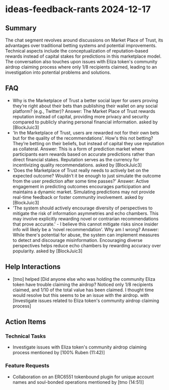 # ideas-feedback-rants 2024-12-17

## Summary
The chat segment revolves around discussions on Market Place of Trust, its advantages over traditional betting systems and potential improvements. Technical aspects include the conceptualization of reputation-based rewards instead of capital stakes for predictions in this marketplace model. The conversation also touches upon issues with Eliza token's community airdrop claiming process where only 1/8 recipients claimed, leading to an investigation into potential problems and solutions.

## FAQ
- Why is the Marketplace of Trust a better social layer for users proving they’re right about their bets than publishing their wallet on any social platform? (e.g., Twitter)?
Answer: The Market Place of Trust rewards reputation instead of capital, providing more privacy and security compared to publicly sharing personal financial information. asked by [BlockJuic3]
- 'In the Marketplace of Trust, users are rewarded not for their own bets but for the quality of the recommendations'. How's this not betting? They’re betting on their beliefs, but instead of capital they use reputation as collateral.
Answer: This is a form of prediction market where participants earn rewards based on accurate predictions rather than direct financial stakes. Reputation serves as the currency for incentivizing quality recommendations. asked by [BlockJuic3]
- 'Does the Marketplace of Trust really needs to actively bet on the expected outcome? Wouldn’t it be enough to just simulate the outcome from the user prediction after some time passes?' 
Answer: Active engagement in predicting outcomes encourages participation and maintains a dynamic market. Simulating predictions may not provide real-time feedback or foster community involvement. asked by [BlockJuic3]
- 'The system should actively encourage diversity of perspectives to mitigate the risk of information asymmetries and echo chambers. This may involve explicitly rewarding novel or contrarian recommendations that prove accurate.' - I believe this cannot mitigate risks since insider info will likely be a 'novel recommendation'. Why am I wrong?
Answer: While there's potential for abuse, the system can implement measures to detect and discourage misinformation. Encouraging diverse perspectives helps reduce echo chambers by rewarding accuracy over popularity. asked by [BlockJuic3]

## Help Interactions
- [tmo] helped [Did anyone else who was holding the community Eliza token have trouble claiming the airdrop? Noticed only 1/8 recipients claimed, and 1/10 of the total value has been claimed. I thought time would resolve but this seems to be an issue with the airdrop. with [Investigate issues related to Eliza token's community airdrop claiming process]

## Action Items

### Technical Tasks
- Investigate issues with Eliza token's community airdrop claiming process mentioned by [100% Ruben (11:42)]

### Feature Requests
- Collaboration on an ERC6551 tokenbound plugin for unique account names and soul-bonded operations mentioned by [tmo (14:51)]